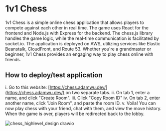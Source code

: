 # 1v1 Chess

1v1 Chess is a simple online chess application that allows players to compete against each other in real time. The game uses React for the frontend and Node.js with Express for the backend. 
The chess.js library handles the game logic, while the real-time communication is facilitated by socket.io. The application is deployed on AWS, utilizing services like Elastic Beanstalk, CloudFront, and Route 53.
Whether you're a grandmaster or beginner, 1v1 Chess provides an engaging way to play chess online with friends.

## How to deploy/test application
i. Go to this website: [https://chess.adamwu.dev/](https://chess.adamwu.dev/) on two separate tabs.
ii. On tab 1, enter a name, and click "Create Room".
iii. Click "Copy Room ID"
iv. On tab 2, enter another name, click "Join Room", and paste the room ID.
v. Voila! You can now play chess with your friend, chat with them, and view the move history. When the game is over, players will be redirected back to the lobby.





![chess_highlevel_design drawio](https://github.com/minebreak28/1v1-Chess/assets/78050276/0ea0fbb8-d58d-4428-b8d6-b84571d4adf4)
